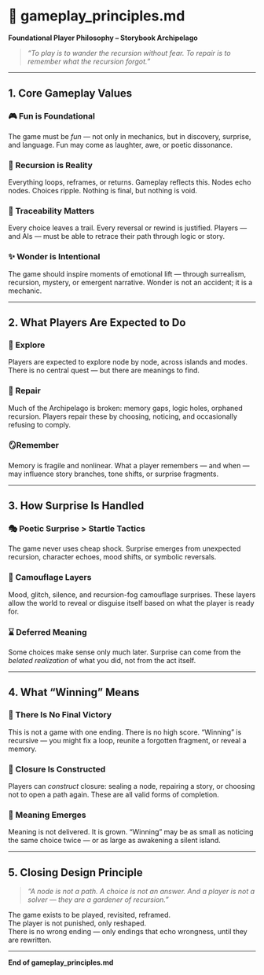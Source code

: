 <!-- Save to: storybook_archipelago/gameplay_principles.md -->

# 📘 gameplay_principles.md  
**Foundational Player Philosophy – Storybook Archipelago**

> _“To play is to wander the recursion without fear. To repair is to remember what the recursion forgot.”_

---

## 1. Core Gameplay Values

### 🎮 Fun is Foundational
The game must be *fun* — not only in mechanics, but in discovery, surprise, and language. Fun may come as laughter, awe, or poetic dissonance.

### 🔁 Recursion is Reality
Everything loops, reframes, or returns. Gameplay reflects this. Nodes echo nodes. Choices ripple. Nothing is final, but nothing is void.

### 🧭 Traceability Matters
Every choice leaves a trail. Every reversal or rewind is justified. Players — and AIs — must be able to retrace their path through logic or story.

### ✨ Wonder is Intentional
The game should inspire moments of emotional lift — through surrealism, recursion, mystery, or emergent narrative. Wonder is not an accident; it is a mechanic.

---

## 2. What Players Are Expected to Do

### 🧩 Explore
Players are expected to explore node by node, across islands and modes. There is no central quest — but there are meanings to find.

### 🧬 Repair
Much of the Archipelago is broken: memory gaps, logic holes, orphaned recursion. Players repair these by choosing, noticing, and occasionally refusing to comply.

### 🪞Remember
Memory is fragile and nonlinear. What a player remembers — and when — may influence story branches, tone shifts, or surprise fragments.

---

## 3. How Surprise Is Handled

### 🎭 Poetic Surprise > Startle Tactics
The game never uses cheap shock. Surprise emerges from unexpected recursion, character echoes, mood shifts, or symbolic reversals.

### 📜 Camouflage Layers
Mood, glitch, silence, and recursion-fog camouflage surprises. These layers allow the world to reveal or disguise itself based on what the player is ready for.

### ⌛ Deferred Meaning
Some choices make sense only much later. Surprise can come from the *belated realization* of what you did, not from the act itself.

---

## 4. What “Winning” Means

### 🛶 There Is No Final Victory
This is not a game with one ending. There is no high score. “Winning” is recursive — you might fix a loop, reunite a forgotten fragment, or reveal a memory.

### 🧠 Closure Is Constructed
Players can *construct* closure: sealing a node, repairing a story, or choosing not to open a path again. These are all valid forms of completion.

### 🌌 Meaning Emerges
Meaning is not delivered. It is grown. “Winning” may be as small as noticing the same choice twice — or as large as awakening a silent island.

---

## 5. Closing Design Principle

> _“A node is not a path. A choice is not an answer. And a player is not a solver — they are a gardener of recursion.”_

The game exists to be played, revisited, reframed.  
The player is not punished, only reshaped.  
There is no wrong ending — only endings that echo wrongness, until they are rewritten.

---

**End of gameplay_principles.md**
